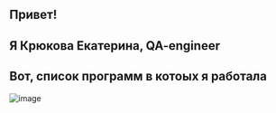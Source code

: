 ## Привет!
## Я Крюкова Екатерина, QA-engineer
## Вот, список программ в котоых я работала
![image](https://github.com/EkaterinaPortfolio/EkaterinaPortfolio/assets/160839669/30276457-472d-4dfe-b7b9-cd60ae63938a)



